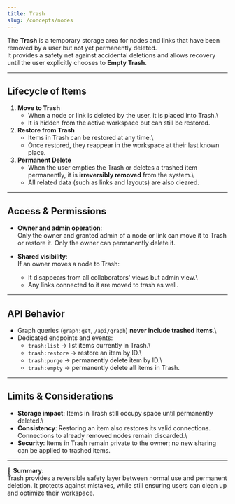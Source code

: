 ```yaml
---
title: Trash
slug: /concepts/nodes
---
```


The **Trash** is a temporary storage area for nodes and links that have
been removed by a user but not yet permanently deleted.\
It provides a safety net against accidental deletions and allows
recovery until the user explicitly chooses to **Empty Trash**.

------------------------------------------------------------------------

## Lifecycle of Items

1.  **Move to Trash**
    -   When a node or link is deleted by the user, it is placed into
        Trash.\
    -   It is hidden from the active workspace but can still be
        restored.
2.  **Restore from Trash**
    -   Items in Trash can be restored at any time.\
    -   Once restored, they reappear in the workspace at their last
        known place.
3.  **Permanent Delete**
    -   When the user empties the Trash or deletes a trashed item
        permanently, it is **irreversibly removed** from the system.\
    -   All related data (such as links and layouts) are also cleared.

------------------------------------------------------------------------

## Access & Permissions

-   **Owner and admin operation**:\
    Only the owner and granted admin of a node or link can move it to Trash or restore it.
    Only the owner can permanently delete it.

-   **Shared visibility**:\
    If an owner moves a node to Trash:

    -   It disappears from all collaborators' views but admin view.\
    -   Any links connected to it are moved to trash as well.

------------------------------------------------------------------------

## API Behavior

-   Graph queries (`graph:get`, `/api/graph`) **never include trashed
    items**.\
-   Dedicated endpoints and events:
    -   `trash:list` → list items currently in Trash.\
    -   `trash:restore` → restore an item by ID.\
    -   `trash:purge` → permanently delete item by ID.\
    -   `trash:empty` → permanently delete all items in Trash.

------------------------------------------------------------------------

## Limits & Considerations

-   **Storage impact**: Items in Trash still occupy space until
    permanently deleted.\
-   **Consistency**: Restoring an item also restores its valid
    connections. Connections to already removed nodes remain discarded.\
-   **Security**: Items in Trash remain private to the owner; no new
    sharing can be applied to trashed items.

------------------------------------------------------------------------

📌 **Summary**:\
Trash provides a reversible safety layer between normal use and
permanent deletion. It protects against mistakes, while still ensuring
users can clean up and optimize their workspace.
